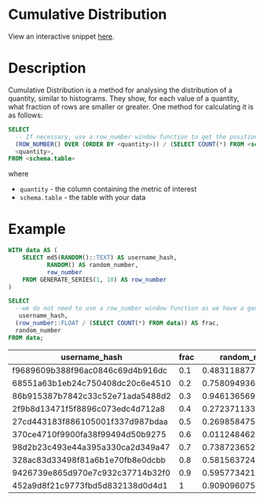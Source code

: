 # Cumulative Distribution
View an interactive snippet [here](https://count.co/n/1fymVJoCPVM?vm=e).

# Description
Cumulative Distribution is a method for analysing the distribution of a quantity, similar to histograms. They show, for each value of a quantity, what fraction of rows are smaller or greater.
One method for calculating it is as follows:

```sql
SELECT
  -- If necessary, use a row_number window function to get the position of this row in the dataset
  (ROW_NUMBER() OVER (ORDER BY <quantity>)) / (SELECT COUNT(*) FROM <schema.table>) AS cume_dist,
  <quantity>,
FROM <schema.table>
```
where
- `quantity` - the column containing the metric of interest
- `schema.table` - the table with your data

# Example

```sql
WITH data AS (
    SELECT md5(RANDOM()::TEXT) AS username_hash,
           RANDOM() AS random_number,
           row_number
    FROM GENERATE_SERIES(1, 10) AS row_number
)

SELECT
  --we do not need to use a row_number window function as we have a generate_series in our test data set
   username_hash,
  (row_number::FLOAT / (SELECT COUNT(*) FROM data)) AS frac,
  random_number
FROM data;
```
| username_hash | frac | random_number |
| ----- | ----- | ----- |
| f9689609b388f96ac0846c69d4b916dc | 0.1 | 0.48311887726926983 |
| 68551a63b1eb24c750408dc20c6e4510 | 0.2 | 0.7580949364508456 |
| 86b915387b7842c33c52e71ada5488d2 | 0.3 | 0.9461365697398278 |
| 2f9b8d13471f5f8896c073edc4d712a8 | 0.4 | 0.2723711331889973 |
| 27cd443183f886105001f337d987bdaa | 0.5 | 0.2698584751712403 |
| 370ce4710f9900fa38f99494d50b9275 | 0.6 | 0.011248462980887552 |
| 98d2b23c493e44a395a330ca2d349a47 | 0.7 | 0.7387236527452572 |
| 328ac83d33498f81a6b1e70fb8e0dcbb | 0.8 | 0.5815637247802528 |
| 9426739e865d970e7c932c37714b32f0 | 0.9 | 0.5957734211030683 |
| 452a9d8f21c9773fbd5d832138d0d4d1 | 1 | 0.9090960753850368 |

